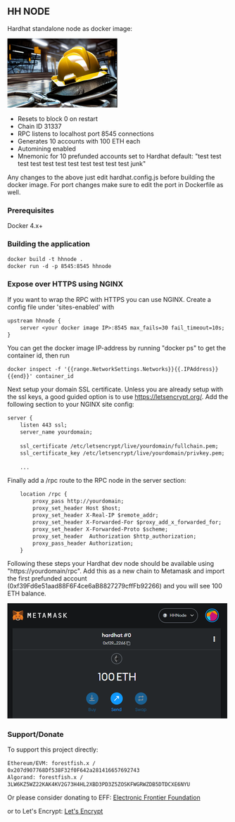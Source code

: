 ## HH NODE

Hardhat standalone node as docker image:

![alt text](https://github.com/p00temkin/hhnode/blob/master/img/hhnode.png?raw=true)

* Resets to block 0 on restart
* Chain ID 31337
* RPC listens to localhost port 8545 connections
* Generates 10 accounts with 100 ETH each
* Automining enabled
* Mnemonic for 10 prefunded accounts set to Hardhat default: "test test test test test test test test test test test junk"

Any changes to the above just edit hardhat.config.js before building the docker image. For port changes make sure to edit the port in Dockerfile as well.

### Prerequisites

Docker 4.x+

### Building the application

```
docker build -t hhnode .
docker run -d -p 8545:8545 hhnode
```

### Expose over HTTPS using NGINX

If you want to wrap the RPC with HTTPS you can use NGINX. Create a config file under 'sites-enabled' with

```
upstream hhnode {
    server <your docker image IP>:8545 max_fails=30 fail_timeout=10s;
}
```

You can get the docker image IP-address by running "docker ps" to get the container id, then run

```
docker inspect -f '{{range.NetworkSettings.Networks}}{{.IPAddress}}{{end}}' container_id
```

Next setup your domain SSL certificate. Unless you are already setup with the ssl keys, a good guided option is to use <https://letsencrypt.org/>. Add the following section to your NGINX site config:

```
server {
    listen 443 ssl;
    server_name yourdomain;

    ssl_certificate /etc/letsencrypt/live/yourdomain/fullchain.pem;
    ssl_certificate_key /etc/letsencrypt/live/yourdomain/privkey.pem;

    ...
```

Finally add a /rpc route to the RPC node in the server section:

```
    location /rpc {
        proxy_pass http://yourdomain;
        proxy_set_header Host $host;
        proxy_set_header X-Real-IP $remote_addr;
        proxy_set_header X-Forwarded-For $proxy_add_x_forwarded_for;
        proxy_set_header X-Forwarded-Proto $scheme;
        proxy_set_header  Authorization $http_authorization;
        proxy_pass_header Authorization;
    }
```

Following these steps your Hardhat dev node should be available using "https://yourdomain/rpc". Add this as a new chain to Metamask and import the first prefunded account (0xf39Fd6e51aad88F6F4ce6aB8827279cffFb92266) and you will see 100 ETH balance.

![alt text](https://github.com/p00temkin/hhnode/blob/master/img/metamask.png?raw=true)

### Support/Donate

To support this project directly:

   ```
   Ethereum/EVM: forestfish.x / 0x207d907768Df538F32f0F642a281416657692743
   Algorand: forestfish.x / 3LW6KZ5WZ22KAK4KV2G73H4HL2XBD3PD3Z5ZOSKFWGRWZDB5DTDCXE6NYU
   ```

Or please consider donating to EFF:
[Electronic Frontier Foundation](https://supporters.eff.org/donate)

or to Let's Encrypt:
[Let's Encrypt](https://letsencrypt.org/donate/)
